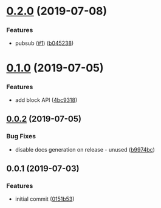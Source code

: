 <a name="0.2.0"></a>
# [0.2.0](https://github.com/ipfs-shipyard/js-ipfs-http-client-lite/compare/v0.1.0...v0.2.0) (2019-07-08)


### Features

* pubsub ([#1](https://github.com/ipfs-shipyard/js-ipfs-http-client-lite/issues/1)) ([b045238](https://github.com/ipfs-shipyard/js-ipfs-http-client-lite/commit/b045238))



<a name="0.1.0"></a>
# [0.1.0](https://github.com/ipfs-shipyard/js-ipfs-http-client-lite/compare/v0.0.2...v0.1.0) (2019-07-05)


### Features

* add block API ([4bc9318](https://github.com/ipfs-shipyard/js-ipfs-http-client-lite/commit/4bc9318))



<a name="0.0.2"></a>
## [0.0.2](https://github.com/ipfs-shipyard/js-ipfs-http-client-lite/compare/v0.0.1...v0.0.2) (2019-07-05)


### Bug Fixes

* disable docs generation on release - unused ([b9974bc](https://github.com/ipfs-shipyard/js-ipfs-http-client-lite/commit/b9974bc))



<a name="0.0.1"></a>
## 0.0.1 (2019-07-03)


### Features

* initial commit ([0151b53](https://github.com/ipfs-shipyard/js-ipfs-http-client-lite/commit/0151b53))



